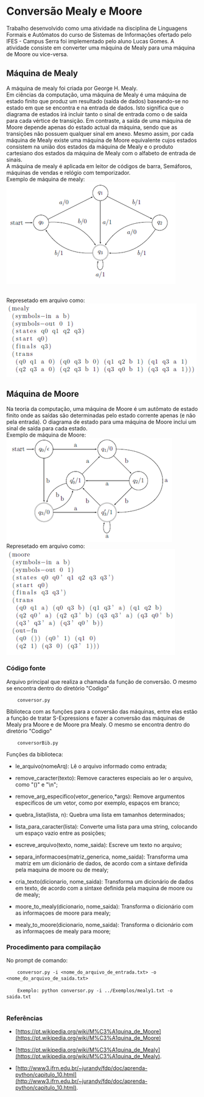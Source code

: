 # Conversão Mealy e Moore
Trabalho desenvolvido como uma atividade na disciplina de Linguagens Formais e Autômatos do curso de Sistemas de Informações ofertado pelo IFES - Campus Serra foi implementado pelo aluno Lucas Gomes. A atividade consiste em converter uma máquina de Mealy para uma máquina de Moore ou vice-versa.

## Máquina de Mealy
A máquina de mealy foi criada por George H. Mealy. <br>
Em ciências da computação, uma máquina de Mealy é uma máquina de estado finito que produz um resultado (saída de dados) baseando-se no estado em que se encontra e na entrada de dados. Isto significa que o diagrama de estados irá incluir tanto o sinal de entrada como o de saída para cada vértice de transição. Em contraste, a saída de uma máquina de Moore depende apenas do estado actual da máquina, sendo que as transições não possuem qualquer sinal em anexo. Mesmo assim, por cada máquina de Mealy existe uma máquina de Moore equivalente cujos estados consistem na união dos estados da máquina de Mealy e o produto cartesiano dos estados da máquina de Mealy com o alfabeto de entrada de sinais.
<br>A máquina de mealy é aplicada em leitor de códigos de barra, Semáforos, máquinas de vendas e relógio com temporizador.
<br>Exemplo de máquina de mealy: <br>
![Alt text](https://github.com/helenfranca/lfa/blob/master/prints/MaqMealy.PNG)

<br>Represetado em arquivo como: <br> 
![Alt text](https://github.com/helenfranca/lfa/blob/master/prints/mealy.PNG)

## Máquina de Moore
Na teoria da computação, uma máquina de Moore é um autômato de estado finito onde as saídas são determinadas pelo estado corrente apenas (e não pela entrada). O diagrama de estado para uma máquina de Moore inclui um sinal de saída para cada estado.
<br>Exemplo de máquina de Moore:<br>
![Alt text](https://github.com/helenfranca/lfa/blob/master/prints/MaqMoore.PNG)
<br>Represetado em arquivo como: <br>
![Alt text](https://github.com/helenfranca/lfa/blob/master/prints/moore.PNG)

### Código fonte

 Arquivo principal que realiza a chamada da função de conversão. O mesmo se encontra dentro do diretório "Codigo"

```
    conversor.py
```

Biblioteca com as funções para a conversão das máquinas, entre elas estão a função de tratar S-Expressions e fazer a conversão das máquinas de Mealy pra Moore e de Moore pra Mealy. O mesmo se encontra dentro do diretório "Codigo"

``` 
    conversorBib.py
```

Funções da biblioteca:
* le_arquivo(nomeArq): Lê o arquivo informado como entrada;
    
* remove_caracter(texto): Remove caracteres especiais ao ler o arquivo, como "()" e "\n";
    
* remove_arg_especifico(vetor_generico,*args): Remove argumentos especificos de um vetor, como por exemplo, espaços em branco;
    
* quebra_lista(lista, n): Quebra uma lista em tamanhos determinados;
    
* lista_para_caracter(lista): Converte uma lista para uma string, colocando um espaço vazio entre as posições;
    
* escreve_arquivo(texto, nome_saida): Escreve um texto no arquivo;
    
* separa_informacoes(matriz_generica, nome_saida): Transforma uma matriz em um dicionário de dados, de acordo com a sintaxe definida pela maquina de moore ou de mealy;
    
* cria_texto(dicionario, nome_saida): Transforma um dicionário de dados em texto, de acordo com a sintaxe definida pela maquina de moore ou de mealy;
    
* moore_to_mealy(dicionario, nome_saida): Transforma o dicionário com as informaçoes de moore para mealy;
    
* mealy_to_moore(dicionario, nome_saida): Transforma o dicionário com as informaçoes de mealy para moore;

### Procedimento para compilação

No prompt de comando:
```
    conversor.py -i <nome_do_arquivo_de_entrada.txt> -o <nome_do_arquivo_de_saida.txt>
    
    Exemplo: python conversor.py -i ../Exemplos/mealy1.txt -o saida.txt
    
```

### Referências

* [https://pt.wikipedia.org/wiki/M%C3%A1quina_de_Moore](https://pt.wikipedia.org/wiki/M%C3%A1quina_de_Moore)

* [https://pt.wikipedia.org/wiki/M%C3%A1quina_de_Mealy](https://pt.wikipedia.org/wiki/M%C3%A1quina_de_Mealy).

* [http://www3.ifrn.edu.br/~jurandy/fdp/doc/aprenda-python/capitulo_10.html](http://www3.ifrn.edu.br/~jurandy/fdp/doc/aprenda-python/capitulo_10.html).
